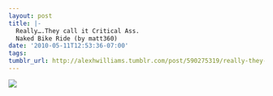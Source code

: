 ```yaml
---
layout: post
title: |-
  Really….They call it Critical Ass.
  Naked Bike Ride (by matt360)
date: '2010-05-11T12:53:36-07:00'
tags: 
tumblr_url: http://alexhwilliams.tumblr.com/post/590275319/really-they-call-it-critical-ass-naked-bike
---
```

<img src="http://24.media.tumblr.com/tumblr_l29txcNe7x1qz5a5ao1_500.jpg"/>
